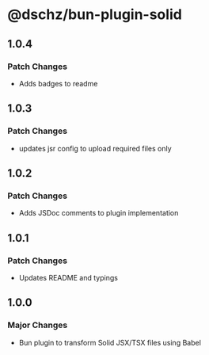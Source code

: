 # @dschz/bun-plugin-solid

## 1.0.4

### Patch Changes

- Adds badges to readme

## 1.0.3

### Patch Changes

- updates jsr config to upload required files only

## 1.0.2

### Patch Changes

- Adds JSDoc comments to plugin implementation

## 1.0.1

### Patch Changes

- Updates README and typings

## 1.0.0

### Major Changes

- Bun plugin to transform Solid JSX/TSX files using Babel
